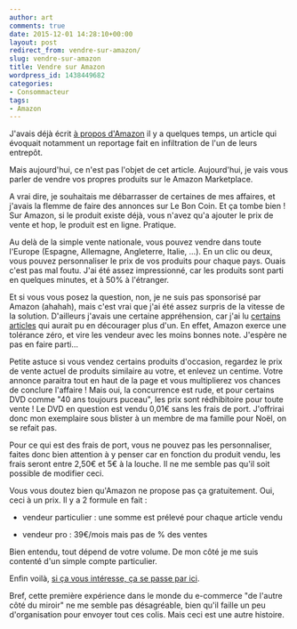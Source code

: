 ```yaml
---
author: art
comments: true
date: 2015-12-01 14:28:10+00:00
layout: post
redirect_from: vendre-sur-amazon/
slug: vendre-sur-amazon
title: Vendre sur Amazon
wordpress_id: 1438449682
categories:
- Consommacteur
tags:
- Amazon
---
```


J'avais déjà écrit [à propos d'Amazon](https://irz.fr/amazon) il y a quelques temps, un article qui évoquait notamment un reportage fait en infiltration de l'un de leurs entrepôt.<!-- more -->

Mais aujourd'hui, ce n'est pas l'objet de cet article. Aujourd'hui, je vais vous parler de vendre vos propres produits sur le Amazon Marketplace.

A vrai dire, je souhaitais me débarrasser de certaines de mes affaires, et j'avais la flemme de faire des annonces sur Le Bon Coin. Et ça tombe bien ! Sur Amazon, si le produit existe déjà, vous n'avez qu'a ajouter le prix de vente et hop, le produit est en ligne. Pratique.

Au delà de la simple vente nationale, vous pouvez vendre dans toute l'Europe (Espagne, Allemagne, Angleterre, Italie, ...). En un clic ou deux, vous pouvez personnaliser le prix de vos produits pour chaque pays. Ouais c'est pas mal foutu. J'ai été assez impressionné, car les produits sont parti en quelques minutes, et à 50% à l'étranger.

Et si vous vous posez la question, non, je ne suis pas sponsorisé par Amazon (ahahah), mais c'est vrai que j'ai été assez surpris de la vitesse de la solution. D'ailleurs j'avais une certaine appréhension, car j'ai lu [certains articles](http://www.challenges.fr/entreprise/20130812.CHA3001/marketplace-le-bon-coin-facon-amazon-sous-haute-surveillance.html) qui aurait pu en décourager plus d'un. En effet, Amazon exerce une tolérance zéro, et vire les vendeur avec les moins bonnes note. J'espère ne pas en faire parti...

Petite astuce si vous vendez certains produits d'occasion, regardez le prix de vente actuel de produits similaire au votre, et enlevez un centime. Votre annonce paraitra tout en haut de la page et vous multiplierez vos chances de conclure l'affaire ! Mais oui, la concurrence est rude, et pour certains DVD comme "40 ans toujours puceau", les prix sont rédhibitoire pour toute vente ! Le DVD en question est vendu 0,01€ sans les frais de port. J'offrirai donc mon exemplaire sous blister à un membre de ma famille pour Noël, on se refait pas.

Pour ce qui est des frais de port, vous ne pouvez pas les personnaliser, faites donc bien attention à y penser car en fonction du produit vendu, les frais seront entre 2,50€ et 5€ à la louche. Il ne me semble pas qu'il soit possible de modifier ceci.

Vous vous doutez bien qu'Amazon ne propose pas ça gratuitement. Oui, ceci à un prix. Il y a 2 formule en fait :




    
  * vendeur particulier : une somme est prélevé pour chaque article vendu

    
  * vendeur pro : 39€/mois mais pas de % des ventes



Bien entendu, tout dépend de votre volume. De mon côté je me suis contenté d'un simple compte particulier.

Enfin voilà, [si ça vous intéresse, ça se passe par ici](http://services.amazon.fr/services/vendre-sur-internet/comment-ca-marche-pro.html).

Bref, cette première expérience dans le monde du e-commerce "de l'autre côté du miroir" ne me semble pas désagréable, bien qu'il faille un peu d'organisation pour envoyer tout ces colis. Mais ceci est une autre histoire.
